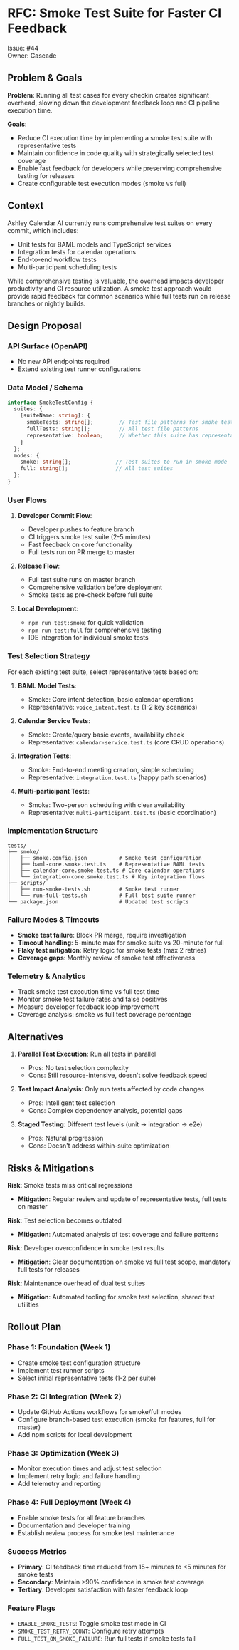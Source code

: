 # RFC: Smoke Test Suite for Faster CI Feedback

Issue: #44  
Owner: Cascade

## Problem & Goals

**Problem**: Running all test cases for every checkin creates significant overhead, slowing down the development feedback loop and CI pipeline execution time.

**Goals**:
- Reduce CI execution time by implementing a smoke test suite with representative tests
- Maintain confidence in code quality with strategically selected test coverage
- Enable fast feedback for developers while preserving comprehensive testing for releases
- Create configurable test execution modes (smoke vs full)

## Context

Ashley Calendar AI currently runs comprehensive test suites on every commit, which includes:
- Unit tests for BAML models and TypeScript services
- Integration tests for calendar operations
- End-to-end workflow tests
- Multi-participant scheduling tests

While comprehensive testing is valuable, the overhead impacts developer productivity and CI resource utilization. A smoke test approach would provide rapid feedback for common scenarios while full tests run on release branches or nightly builds.

## Design Proposal

### API Surface (OpenAPI)
- No new API endpoints required
- Extend existing test runner configurations

### Data Model / Schema
```typescript
interface SmokeTestConfig {
  suites: {
    [suiteName: string]: {
      smokeTests: string[];        // Test file patterns for smoke testing
      fullTests: string[];         // All test file patterns
      representative: boolean;     // Whether this suite has representative coverage
    }
  };
  modes: {
    smoke: string[];              // Test suites to run in smoke mode
    full: string[];               // All test suites
  };
}
```

### User Flows
1. **Developer Commit Flow**:
   - Developer pushes to feature branch
   - CI triggers smoke test suite (2-5 minutes)
   - Fast feedback on core functionality
   - Full tests run on PR merge to master

2. **Release Flow**:
   - Full test suite runs on master branch
   - Comprehensive validation before deployment
   - Smoke tests as pre-check before full suite

3. **Local Development**:
   - `npm run test:smoke` for quick validation
   - `npm run test:full` for comprehensive testing
   - IDE integration for individual smoke tests

### Test Selection Strategy
For each existing test suite, select representative tests based on:

1. **BAML Model Tests**: 
   - Smoke: Core intent detection, basic calendar operations
   - Representative: `voice_intent.test.ts` (1-2 key scenarios)

2. **Calendar Service Tests**:
   - Smoke: Create/query basic events, availability check
   - Representative: `calendar-service.test.ts` (core CRUD operations)

3. **Integration Tests**:
   - Smoke: End-to-end meeting creation, simple scheduling
   - Representative: `integration.test.ts` (happy path scenarios)

4. **Multi-participant Tests**:
   - Smoke: Two-person scheduling with clear availability
   - Representative: `multi-participant.test.ts` (basic coordination)

### Implementation Structure
```
tests/
├── smoke/
│   ├── smoke.config.json          # Smoke test configuration
│   ├── baml-core.smoke.test.ts    # Representative BAML tests
│   ├── calendar-core.smoke.test.ts # Core calendar operations
│   └── integration-core.smoke.test.ts # Key integration flows
├── scripts/
│   ├── run-smoke-tests.sh         # Smoke test runner
│   └── run-full-tests.sh          # Full test suite runner
└── package.json                   # Updated test scripts
```

### Failure Modes & Timeouts
- **Smoke test failure**: Block PR merge, require investigation
- **Timeout handling**: 5-minute max for smoke suite vs 20-minute for full
- **Flaky test mitigation**: Retry logic for smoke tests (max 2 retries)
- **Coverage gaps**: Monthly review of smoke test effectiveness

### Telemetry & Analytics
- Track smoke test execution time vs full test time
- Monitor smoke test failure rates and false positives
- Measure developer feedback loop improvement
- Coverage analysis: smoke vs full test coverage percentage

## Alternatives

1. **Parallel Test Execution**: Run all tests in parallel
   - Pros: No test selection complexity
   - Cons: Still resource-intensive, doesn't solve feedback speed

2. **Test Impact Analysis**: Only run tests affected by code changes
   - Pros: Intelligent test selection
   - Cons: Complex dependency analysis, potential gaps

3. **Staged Testing**: Different test levels (unit → integration → e2e)
   - Pros: Natural progression
   - Cons: Doesn't address within-suite optimization

## Risks & Mitigations

**Risk**: Smoke tests miss critical regressions
- **Mitigation**: Regular review and update of representative tests, full tests on master

**Risk**: Test selection becomes outdated
- **Mitigation**: Automated analysis of test coverage and failure patterns

**Risk**: Developer overconfidence in smoke test results
- **Mitigation**: Clear documentation on smoke vs full test scope, mandatory full tests for releases

**Risk**: Maintenance overhead of dual test suites
- **Mitigation**: Automated tooling for smoke test selection, shared test utilities

## Rollout Plan

### Phase 1: Foundation (Week 1)
- Create smoke test configuration structure
- Implement test runner scripts
- Select initial representative tests (1-2 per suite)

### Phase 2: CI Integration (Week 2)
- Update GitHub Actions workflows for smoke/full modes
- Configure branch-based test execution (smoke for features, full for master)
- Add npm scripts for local development

### Phase 3: Optimization (Week 3)
- Monitor execution times and adjust test selection
- Implement retry logic and failure handling
- Add telemetry and reporting

### Phase 4: Full Deployment (Week 4)
- Enable smoke tests for all feature branches
- Documentation and developer training
- Establish review process for smoke test maintenance

### Success Metrics
- **Primary**: CI feedback time reduced from 15+ minutes to <5 minutes for smoke tests
- **Secondary**: Maintain >90% confidence in smoke test coverage
- **Tertiary**: Developer satisfaction with faster feedback loop

### Feature Flags
- `ENABLE_SMOKE_TESTS`: Toggle smoke test mode in CI
- `SMOKE_TEST_RETRY_COUNT`: Configure retry attempts
- `FULL_TEST_ON_SMOKE_FAILURE`: Run full tests if smoke tests fail